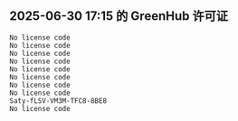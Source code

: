 ## 2025-06-30 17:15 的 GreenHub 许可证
```
No license code
No license code
No license code
No license code
No license code
No license code
No license code
No license code
Saty-fLSV-VM3M-TFC8-8BE8
No license code
```
